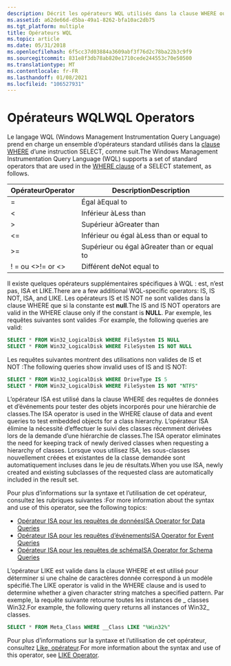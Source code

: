 ```yaml
---
description: Décrit les opérateurs WQL utilisés dans la clause WHERE ou l’instruction SELECT.
ms.assetid: a62de66d-d5ba-49a1-8262-bfa10ac2db75
ms.tgt_platform: multiple
title: Opérateurs WQL
ms.topic: article
ms.date: 05/31/2018
ms.openlocfilehash: 6f5cc37d03884a3609abf3f76d2c78ba22b3c9f9
ms.sourcegitcommit: 831e8f3db78ab820e1710cede244553c70e50500
ms.translationtype: MT
ms.contentlocale: fr-FR
ms.lasthandoff: 01/08/2021
ms.locfileid: "106527931"
---
```

# <a name="wql-operators"></a><span data-ttu-id="72a07-103">Opérateurs WQL</span><span class="sxs-lookup"><span data-stu-id="72a07-103">WQL Operators</span></span>

<span data-ttu-id="72a07-104">Le langage WQL (Windows Management Instrumentation Query Language) prend en charge un ensemble d’opérateurs standard utilisés dans la [clause WHERE](where-clause.md) d’une instruction SELECT, comme suit.</span><span class="sxs-lookup"><span data-stu-id="72a07-104">The Windows Management Instrumentation Query Language (WQL) supports a set of standard operators that are used in the [WHERE clause](where-clause.md) of a SELECT statement, as follows.</span></span>



| <span data-ttu-id="72a07-105">Opérateur</span><span class="sxs-lookup"><span data-stu-id="72a07-105">Operator</span></span>       | <span data-ttu-id="72a07-106">Description</span><span class="sxs-lookup"><span data-stu-id="72a07-106">Description</span></span>              |
|----------------|--------------------------|
| =              | <span data-ttu-id="72a07-107">Égal à</span><span class="sxs-lookup"><span data-stu-id="72a07-107">Equal to</span></span>                 |
| <           | <span data-ttu-id="72a07-108">Inférieur à</span><span class="sxs-lookup"><span data-stu-id="72a07-108">Less than</span></span>                |
| >           | <span data-ttu-id="72a07-109">Supérieur à</span><span class="sxs-lookup"><span data-stu-id="72a07-109">Greater than</span></span>             |
| <=          | <span data-ttu-id="72a07-110">Inférieur ou égal à</span><span class="sxs-lookup"><span data-stu-id="72a07-110">Less than or equal to</span></span>    |
| >=          | <span data-ttu-id="72a07-111">Supérieur ou égal à</span><span class="sxs-lookup"><span data-stu-id="72a07-111">Greater than or equal to</span></span> |
| <span data-ttu-id="72a07-112">! = ou <></span><span class="sxs-lookup"><span data-stu-id="72a07-112">!= or <></span></span> | <span data-ttu-id="72a07-113">Différent de</span><span class="sxs-lookup"><span data-stu-id="72a07-113">Not equal to</span></span>             |



 

<span data-ttu-id="72a07-114">Il existe quelques opérateurs supplémentaires spécifiques à WQL : est, n’est pas, ISA et LIKE.</span><span class="sxs-lookup"><span data-stu-id="72a07-114">There are a few additional WQL-specific operators: IS, IS NOT, ISA, and LIKE.</span></span> <span data-ttu-id="72a07-115">Les opérateurs IS et IS NOT ne sont valides dans la clause WHERE que si la constante est **null**.</span><span class="sxs-lookup"><span data-stu-id="72a07-115">The IS and IS NOT operators are valid in the WHERE clause only if the constant is **NULL**.</span></span> <span data-ttu-id="72a07-116">Par exemple, les requêtes suivantes sont valides :</span><span class="sxs-lookup"><span data-stu-id="72a07-116">For example, the following queries are valid:</span></span>


```sql
SELECT * FROM Win32_LogicalDisk WHERE FileSystem IS NULL
SELECT * FROM Win32_LogicalDisk WHERE FileSystem IS NOT NULL
```



<span data-ttu-id="72a07-117">Les requêtes suivantes montrent des utilisations non valides de IS et NOT :</span><span class="sxs-lookup"><span data-stu-id="72a07-117">The following queries show invalid uses of IS and IS NOT:</span></span>


```sql
SELECT * FROM Win32_LogicalDisk WHERE DriveType IS 5
SELECT * FROM Win32_LogicalDisk WHERE FileSystem IS NOT "NTFS"
```



<span data-ttu-id="72a07-118">L’opérateur ISA est utilisé dans la clause WHERE des requêtes de données et d’événements pour tester des objets incorporés pour une hiérarchie de classes.</span><span class="sxs-lookup"><span data-stu-id="72a07-118">The ISA operator is used in the WHERE clause of data and event queries to test embedded objects for a class hierarchy.</span></span> <span data-ttu-id="72a07-119">L’opérateur ISA élimine la nécessité d’effectuer le suivi des classes récemment dérivées lors de la demande d’une hiérarchie de classes.</span><span class="sxs-lookup"><span data-stu-id="72a07-119">The ISA operator eliminates the need for keeping track of newly derived classes when requesting a hierarchy of classes.</span></span> <span data-ttu-id="72a07-120">Lorsque vous utilisez ISA, les sous-classes nouvellement créées et existantes de la classe demandée sont automatiquement incluses dans le jeu de résultats.</span><span class="sxs-lookup"><span data-stu-id="72a07-120">When you use ISA, newly created and existing subclasses of the requested class are automatically included in the result set.</span></span>

<span data-ttu-id="72a07-121">Pour plus d’informations sur la syntaxe et l’utilisation de cet opérateur, consultez les rubriques suivantes :</span><span class="sxs-lookup"><span data-stu-id="72a07-121">For more information about the syntax and use of this operator, see the following topics:</span></span>

-   [<span data-ttu-id="72a07-122">Opérateur ISA pour les requêtes de données</span><span class="sxs-lookup"><span data-stu-id="72a07-122">ISA Operator for Data Queries</span></span>](isa-operator-for-data-queries.md)
-   [<span data-ttu-id="72a07-123">Opérateur ISA pour les requêtes d’événements</span><span class="sxs-lookup"><span data-stu-id="72a07-123">ISA Operator for Event Queries</span></span>](isa-operator-for-event-queries.md)
-   [<span data-ttu-id="72a07-124">Opérateur ISA pour les requêtes de schéma</span><span class="sxs-lookup"><span data-stu-id="72a07-124">ISA Operator for Schema Queries</span></span>](isa-operator-for-schema-queries.md)

<span data-ttu-id="72a07-125">L’opérateur LIKE est valide dans la clause WHERE et est utilisé pour déterminer si une chaîne de caractères donnée correspond à un modèle spécifié.</span><span class="sxs-lookup"><span data-stu-id="72a07-125">The LIKE operator is valid in the WHERE clause and is used to determine whether a given character string matches a specified pattern.</span></span> <span data-ttu-id="72a07-126">Par exemple, la requête suivante retourne toutes les instances de \_ classes Win32.</span><span class="sxs-lookup"><span data-stu-id="72a07-126">For example, the following query returns all instances of Win32\_ classes.</span></span>


```sql
SELECT * FROM Meta_Class WHERE __Class LIKE "%Win32%"
```



<span data-ttu-id="72a07-127">Pour plus d’informations sur la syntaxe et l’utilisation de cet opérateur, consultez [Like, opérateur](like-operator.md).</span><span class="sxs-lookup"><span data-stu-id="72a07-127">For more information about the syntax and use of this operator, see [LIKE Operator](like-operator.md).</span></span>

 

 




